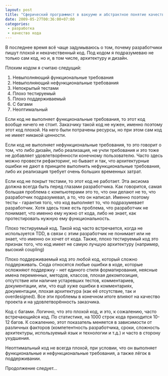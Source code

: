 ```yaml
---
layout: post
title: "Сферический программист в вакууме и абстрактное понятие качества кода в условиях Fixed-Price проектов (часть 1)"
date: 2009-05-27T00:36:00+07:00
categories:
 - разработка
 - качество кода
---
```


<div class='post'>
В последнее время всё чаще задумываюсь о том, почему разработчики пишут плохой и некачественный код. Под кодом я подразумеваю не только сам код, но и, в том числе, архитектуру и дизайн.

Плохим кодом я считаю следущий:
<ol><li>Невыполняющий функциональные требования</li><li>Невыполняющий нефункциональные требования</li><li>Непокрытый тестами</li><li>Плохо тестируемый</li><li>Плохо поддерживаемый</li><li>С багами</li><li>Неоптимальный</li></ol>Если код не выполняет функциональные требования, то этот код вообще ничего не стоит. Заказчику такой код не нужен, именно поэтому этот код плохой. На него были потрачены ресурсы, но при этом сам код не имеет никакой ценности.

Если код не выполняет нефункциональные требования, то это говорит о том, что либо дизайн, либо реализация, не учли требования и это тоже не добавляет удовлетворённости конечному пользователю. Часто здесь можно провести рефакторинг, но бывает и так, что архитектурные ошибки не дают в принципе выполнить нефункциональные требования, либо их реализация требует очень больших временных затрат.

Если код не покрыт тестами, то этот код не работает. Эта аксиома должна всегда быть перед глазами разработчика. Как говорится, самая большая проблема с компьютерами это то, что они делают не то, что разработчик подразумевал, а то, что он написал. Именно поэтому тесты - гарантия того, что код выполняет то, что подразумевает разработчик. Хотя здесь тоже есть проблема, что разработчик не понимает, что именно ему нужно от кода, либо не знает, как протестировать нужную ему функциональность.

Плохо тестируемый код. Такой код часто встречается, когда не используется TDD, в связи с этим разработчик не понимает или не знает, что именно он хочет от кода. Также, плохо тестируемый код это признак того, что код имеет не самую лучшую архитектуру (например, высокий coupling)

Плохо поддерживаемый код это любой код, который сложно поддерживать. Сюда относятся любые ошибки в коде, которые осложняют поддержку - нет единого стиля форматирования, неясные имена переменных, методов, классов, плохая декомпозиция, отсутствие или наличие устаревших тестов, комментариев, документации, или, что ещё хуже ошибки в комментариях, документации, плохая архитектура (как её отсутствие, так и overdesigned). Все эти проблемы в конечном итоге влияют на качество проекта и на удовлетворённость заказчика.

Код с багами. Логично, что это плохой код, и это, к сожалению, часто встречающийся код. По статистике, на 1000 строк кода приходится 10-12 багов. К сожалению, этот показатель меняется в зависимости от различных факторов (компетентность разработчика, сроки, сложность архитектуры, используемый язык и технологии и т.д.) и часто в сторону ухудшения.

Неоптимальный код не всегда плохой, при условии, что он выполняет функциональные и нефункциональные требования, а также лёгок в поддерживании.

Продолжение следует...</div>
